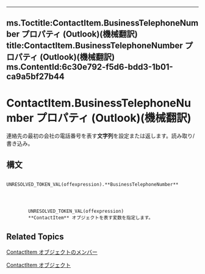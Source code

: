 

---
ms.Toctitle:ContactItem.BusinessTelephoneNumber プロパティ (Outlook)(機械翻訳)
title:ContactItem.BusinessTelephoneNumber プロパティ (Outlook)(機械翻訳)
ms.ContentId:6c30e792-f5d6-bdd3-1b01-ca9a5bf27b44
---
# ContactItem.BusinessTelephoneNumber プロパティ (Outlook)(機械翻訳)




連絡先の最初の会社の電話番号を表す**文字列**を設定または返します。読み取り/書き込み。

## 構文

            UNRESOLVED_TOKEN_VAL(offexpression).**BusinessTelephoneNumber**




            UNRESOLVED_TOKEN_VAL(offexpression)
            **ContactItem** オブジェクトを表す変数を指定します。



## Related Topics

[ContactItem オブジェクトのメンバー](a8b13369-4c87-02aa-e62a-1f3067e559fa.md)

[ContactItem オブジェクト](8e32093c-a678-f1fd-3f35-c2d8994d166f.md)




